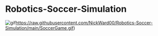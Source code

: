# Robotics-Soccer-Simulation

![gif]()https://raw.githubusercontent.com/NickWard00/Robotics-Soccer-Simulation/main/SoccerGame.gif)
